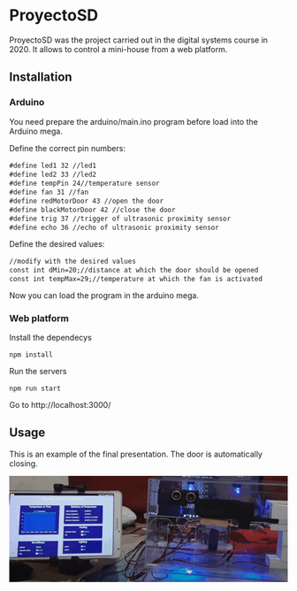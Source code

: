 # ProyectoSD
ProyectoSD was the project carried out in the digital systems course in 2020.
It allows to control a mini-house from a web platform.



## Installation

### Arduino

You need prepare the arduino/main.ino program before load into the Arduino mega. <br> 

Define the correct pin numbers:<br>
```
#define led1 32 //led1
#define led2 33 //led2
#define tempPin 24//temperature sensor
#define fan 31 //fan 
#define redMotorDoor 43 //open the door
#define blackMotorDoor 42 //close the door
#define trig 37 //trigger of ultrasonic proximity sensor 
#define echo 36 //echo of ultrasonic proximity sensor 
```
Define the desired values: <br>
```
//modify with the desired values 
const int dMin=20;//distance at which the door should be opened
const int tempMax=29;//temperature at which the fan is activated
```

Now you can load the program in the arduino mega.

### Web platform
Install the dependecys 
```
npm install
```
Run the servers
```
npm run start
```
Go to http://localhost:3000/ 

## Usage
This is an example of the final presentation. The door is automatically closing.

![](/media/demo_final.gif)